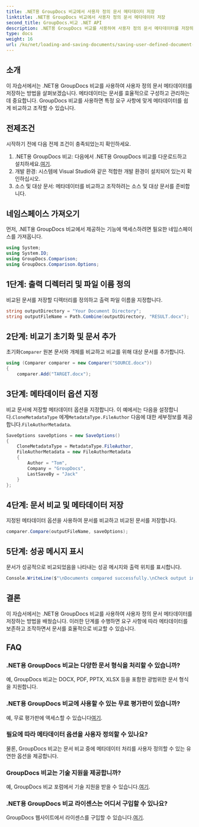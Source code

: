 ```yaml
---
title: .NET용 GroupDocs 비교에서 사용자 정의 문서 메타데이터 저장
linktitle: .NET용 GroupDocs 비교에서 사용자 정의 문서 메타데이터 저장
second_title: GroupDocs.비교 .NET API
description: .NET용 GroupDocs 비교를 사용하여 사용자 정의 문서 메타데이터를 저장하는 방법을 알아보세요. 단계별 지침을 통해 메타데이터를 쉽게 비교하고 조작할 수 있습니다.
type: docs
weight: 16
url: /ko/net/loading-and-saving-documents/saving-user-defined-document-metadata/
---
```

## 소개
이 자습서에서는 .NET용 GroupDocs 비교를 사용하여 사용자 정의 문서 메타데이터를 저장하는 방법을 살펴보겠습니다. 메타데이터는 문서를 효율적으로 구성하고 관리하는 데 중요합니다. GroupDocs 비교를 사용하면 특정 요구 사항에 맞게 메타데이터를 쉽게 비교하고 조작할 수 있습니다.
## 전제조건
시작하기 전에 다음 전제 조건이 충족되었는지 확인하세요.
1.  .NET용 GroupDocs 비교: 다음에서 .NET용 GroupDocs 비교를 다운로드하고 설치하세요.[여기](https://releases.groupdocs.com/comparison/net/).
2. 개발 환경: 시스템에 Visual Studio와 같은 적합한 개발 환경이 설치되어 있는지 확인하십시오.
3. 소스 및 대상 문서: 메타데이터를 비교하고 조작하려는 소스 및 대상 문서를 준비합니다.

## 네임스페이스 가져오기
먼저, .NET용 GroupDocs 비교에서 제공하는 기능에 액세스하려면 필요한 네임스페이스를 가져옵니다.
```csharp
using System;
using System.IO;
using GroupDocs.Comparison;
using GroupDocs.Comparison.Options;
```
## 1단계: 출력 디렉터리 및 파일 이름 정의
비교된 문서를 저장할 디렉터리를 정의하고 출력 파일 이름을 지정합니다.
```csharp
string outputDirectory = "Your Document Directory";
string outputFileName = Path.Combine(outputDirectory, "RESULT.docx");
```
## 2단계: 비교기 초기화 및 문서 추가
 초기화`Comparer` 원본 문서와 개체를 비교하고 비교를 위해 대상 문서를 추가합니다.
```csharp
using (Comparer comparer = new Comparer("SOURCE.docx"))
{
    comparer.Add("TARGET.docx");
```
## 3단계: 메타데이터 옵션 지정
 비교 문서에 저장할 메타데이터 옵션을 지정합니다. 이 예에서는 다음을 설정합니다.`CloneMetadataType` 에게`MetadataType.FileAuthor` 다음에 대한 세부정보를 제공합니다.`FileAuthorMetadata`.
```csharp
SaveOptions saveOptions = new SaveOptions()
{
    CloneMetadataType = MetadataType.FileAuthor,
    FileAuthorMetadata = new FileAuthorMetadata
    {
        Author = "Tom",
        Company = "GroupDocs",
        LastSaveBy = "Jack"
    }
};
```
## 4단계: 문서 비교 및 메타데이터 저장
지정된 메타데이터 옵션을 사용하여 문서를 비교하고 비교된 문서를 저장합니다.
```csharp
comparer.Compare(outputFileName, saveOptions);
```
## 5단계: 성공 메시지 표시
문서가 성공적으로 비교되었음을 나타내는 성공 메시지와 출력 위치를 표시합니다.
```csharp
Console.WriteLine($"\nDocuments compared successfully.\nCheck output in {outputDirectory}.");
```

## 결론
이 자습서에서는 .NET용 GroupDocs 비교를 사용하여 사용자 정의 문서 메타데이터를 저장하는 방법을 배웠습니다. 이러한 단계를 수행하면 요구 사항에 따라 메타데이터를 보존하고 조작하면서 문서를 효율적으로 비교할 수 있습니다.
## FAQ
### .NET용 GroupDocs 비교는 다양한 문서 형식을 처리할 수 있습니까?
예, GroupDocs 비교는 DOCX, PDF, PPTX, XLSX 등을 포함한 광범위한 문서 형식을 지원합니다.
### .NET용 GroupDocs 비교에 사용할 수 있는 무료 평가판이 있습니까?
 예, 무료 평가판에 액세스할 수 있습니다[여기](https://releases.groupdocs.com/).
### 필요에 따라 메타데이터 옵션을 사용자 정의할 수 있나요?
물론, GroupDocs 비교는 문서 비교 중에 메타데이터 처리를 사용자 정의할 수 있는 유연한 옵션을 제공합니다.
### GroupDocs 비교는 기술 지원을 제공합니까?
예, GroupDocs 비교 포럼에서 기술 지원을 받을 수 있습니다.[여기](https://forum.groupdocs.com/c/comparison/12).
### .NET용 GroupDocs 비교 라이센스는 어디서 구입할 수 있나요?
 GroupDocs 웹사이트에서 라이센스를 구입할 수 있습니다.[여기](https://purchase.groupdocs.com/buy).